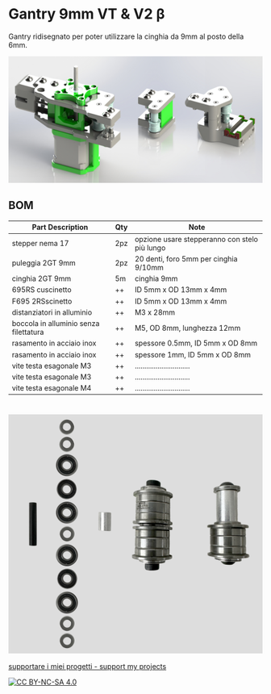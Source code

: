 # Gantry 9mm VT & V2 β
Gantry ridisegnato per poter utilizzare la cinghia da 9mm al posto della 6mm.

![1](/images/ass_gantry_intro_9.jpg)

BOM
---
| Part Description                                   | Qty  | Note                                                          |
|--------------------------------------------------- |----- |-------------------------------------------------------------- | 
| stepper nema 17                                    | 2pz  | opzione usare stepperanno con stelo più lungo                 | 
| puleggia 2GT 9mm                                   | 2pz  | 20 denti, foro 5mm per cinghia 9/10mm                         |
| cinghia 2GT 9mm                                    | 5m   | cinghia 9mm                                                   |
| 695RS cuscinetto                                   | ++   | ID 5mm x OD 13mm x 4mm                                        |
| F695 2RSscinetto                                   | ++   | ID 5mm x OD 13mm x 4mm                                        |
| distanziatori in alluminio                         | ++   | M3 x 28mm                                                     |
| boccola in alluminio senza filettatura             | ++   | M5, OD 8mm, lunghezza 12mm                                    |  
| rasamento in acciaio inox                          | ++   | spessore 0.5mm, ID 5mm x OD 8mm                               |
| rasamento in acciaio inox                          | ++   | spessore 1mm, ID 5mm x OD 8mm                                 |
| vite testa esagonale M3                            | ++   | .............................                                 |
| vite testa esagonale M3                            | ++   | .............................                                 |
| vite testa esagonale M4                            | ++   | .............................                                 |

#
![1](/images/gruppo_cuscinetti.jpg)


[supportare i miei progetti - support my projects](https://www.paypal.com/donate/?business=WEP7ZAT7WRN88&no_recurring=0&currency_code=EUR)  

[![CC BY-NC-SA 4.0][cc-by-nc-sa-shield]][cc-by-nc-sa]

[cc-by-nc-sa]: http://creativecommons.org/licenses/by-nc-sa/4.0/
[cc-by-nc-sa-image]: https://licensebuttons.net/l/by-nc-sa/4.0/88x31.png
[cc-by-nc-sa-shield]: https://img.shields.io/badge/License-CC%20BY--NC--SA%204.0-lightgrey.svg

